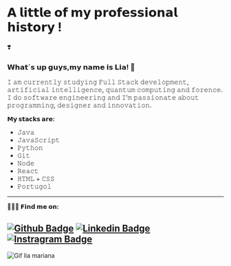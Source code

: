 # 𝗔 𝗹𝗶𝘁𝘁𝗹𝗲 𝗼𝗳 𝗺𝘆 𝗽𝗿𝗼𝗳𝗲𝘀𝘀𝗶𝗼𝗻𝗮𝗹 𝗵𝗶𝘀𝘁𝗼𝗿𝘆 !
❣️

### 𝗪𝗵𝗮𝘁´𝘀 𝘂𝗽 𝗴𝘂𝘆𝘀,𝗺𝘆 𝗻𝗮𝗺𝗲 𝗶𝘀 𝗟𝗶𝗮! 👋 

𝙸 𝚊𝚖 𝚌𝚞𝚛𝚛𝚎𝚗𝚝𝚕𝚢 𝚜𝚝𝚞𝚍𝚢𝚒𝚗𝚐 𝙵𝚞𝚕𝚕 𝚂𝚝𝚊𝚌𝚔 𝚍𝚎𝚟𝚎𝚕𝚘𝚙𝚖𝚎𝚗𝚝, 𝚊𝚛𝚝𝚒𝚏𝚒𝚌𝚒𝚊𝚕 𝚒𝚗𝚝𝚎𝚕𝚕𝚒𝚐𝚎𝚗𝚌𝚎, 𝚚𝚞𝚊𝚗𝚝𝚞𝚖 𝚌𝚘𝚖𝚙𝚞𝚝𝚒𝚗𝚐 𝚊𝚗𝚍 𝚏𝚘𝚛𝚎𝚗𝚌𝚎. 𝙸 𝚍𝚘 𝚜𝚘𝚏𝚝𝚠𝚊𝚛𝚎 𝚎𝚗𝚐𝚒𝚗𝚎𝚎𝚛𝚒𝚗𝚐 𝚊𝚗𝚍 𝙸'𝚖 𝚙𝚊𝚜𝚜𝚒𝚘𝚗𝚊𝚝𝚎 𝚊𝚋𝚘𝚞𝚝 𝚙𝚛𝚘𝚐𝚛𝚊𝚖𝚖𝚒𝚗𝚐, 𝚍𝚎𝚜𝚒𝚐𝚗𝚎𝚛 𝚊𝚗𝚍 𝚒𝚗𝚗𝚘𝚟𝚊𝚝𝚒𝚘𝚗.

__𝗠𝘆 𝘀𝘁𝗮𝗰𝗸𝘀 𝗮𝗿𝗲:__
* 𝙹𝚊𝚟𝚊
* 𝙹𝚊𝚟𝚊𝚂𝚌𝚛𝚒𝚙𝚝                                                              
* 𝙿𝚢𝚝𝚑𝚘𝚗
* 𝙶𝚒𝚝
* 𝙽𝚘𝚍𝚎
* 𝚁𝚎𝚊𝚌𝚝
* 𝙷𝚃𝙼𝙻 + 𝙲𝚂𝚂
* 𝙿𝚘𝚛𝚝𝚞𝚐𝚘𝚕

---
**👩🏽‍💻 𝗙𝗶𝗻𝗱 𝗺𝗲 𝗼𝗻:**

[![Github Badge](https://img.shields.io/badge/-Github-000?style=flat-square&logo=Github&logoColor=white&link=https://github.com/EngMarianaBrito)](https://github.com/EngMarianaBrito)
[![Linkedin Badge](https://img.shields.io/badge/-LinkedIn-blue?style=flat-square&logo=Linkedin&logoColor=white&link=https://www.linkedin.com/in/ʟɪᴀ-ᴍᴀʀɪᴀɴᴀ-b105541a8)](https://www.linkedin.com/in/ʟɪᴀ-ᴍᴀʀɪᴀɴᴀ-b105541a8)
[![Instragram Badge](https://img.shields.io/badge/-Instagram-3f729b?style=flat-square&labelColor=3f729b&logo=Instagram&logoColor=white&link=https://instagram.com/liamarianab.dev?igshid=18z5t37bme6y0)](https://instagram.com/liamarianab.dev?igshid=18z5t37bme6y0)
---

![Gif lia mariana](https://media.giphy.com/media/ksjExXqgrmcrwKEtrn/giphy.gif)



